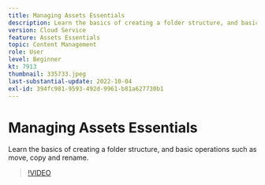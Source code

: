 ```yaml
---
title: Managing Assets Essentials
description: Learn the basics of creating a folder structure, and basic operations such as move, copy and rename.
version: Cloud Service
feature: Assets Essentials
topic: Content Management
role: User
level: Beginner
kt: 7913
thumbnail: 335733.jpeg
last-substantial-update: 2022-10-04
exl-id: 394fc981-9593-492d-9961-b81a627730b1
---
```

# Managing Assets Essentials

Learn the basics of creating a folder structure, and basic operations such as move, copy and rename.

>[!VIDEO](https://video.tv.adobe.com/v/335733/?quality=12&learn=on)
